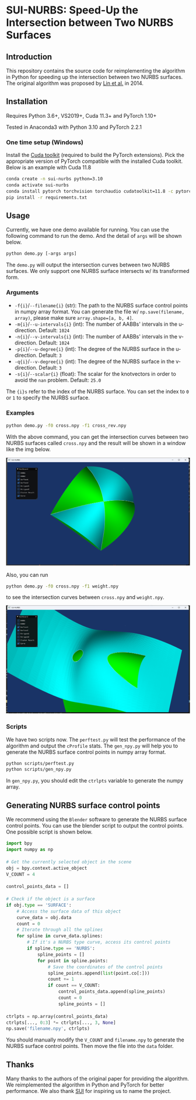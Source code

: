 # SUI-NURBS: Speed-Up the Intersection between Two NURBS Surfaces

## Introduction

This repository contains the source code for reimplementing the algorithm in Python for speeding up the intersection between two NURBS surfaces. The original algorithm was proposed by [Lin et al.](https://ieeexplore.ieee.org/abstract/document/6616551/) in 2014.

## Installation

Requires Python 3.6+, VS2019+, Cuda 11.3+ and PyTorch 1.10+

Tested in Anaconda3 with Python 3.10 and PyTorch 2.2.1

### One time setup (Windows)

Install the [Cuda toolkit](https://developer.nvidia.com/cuda-toolkit) (required to build the PyTorch extensions). Pick the appropriate version of PyTorch compatible with the installed Cuda toolkit. Below is an example with Cuda 11.8

```bash
conda create -n sui-nurbs python=3.10
conda activate sui-nurbs
conda install pytorch torchvision torchaudio cudatoolkit=11.8 -c pytorch -c conda-forge
pip install -r requirements.txt
```

## Usage

Currently, we have one demo available for running. You can use the following command to run the demo. And the detail of `args` will be shown below.

```bash
python demo.py [-args args]
```

The `demo.py` will output the intersection curves between two NURBS surfaces. We only support one NURBS surface intersects w/ its transformed form.

### Arguments

- `-f{i}`/`--filename{i}` (str): The path to the NURBS surface control points in numpy array format. You can generate the file w/ `np.save(filename, array)`, please make sure `array.shape=[a, b, 4]`.
- `-m{i}`/`--u-intervals{i}` (int): The number of AABBs' intervals in the u-direction. Default: `1024`
- `-n{i}`/`--v-intervals{i}` (int): The number of AABBs' intervals in the v-direction. Default: `1024`
- `-p{i}`/`--u-degree{i}` (int): The degree of the NURBS surface in the u-direction. Default: `3`
- `-q{i}`/`--v-degree{i}` (int): The degree of the NURBS surface in the v-direction. Default: `3`
- `-s{i}`/`--scalar{i}` (float): The scalar for the knotvectors in order to avoid the `nan` problem. Default: `25.0`

The `{i}s` refer to the index of the NURBS surface. You can set the index to `0` or `1` to specify the NURBS surface.

### Examples

```bash
python demo.py -f0 cross.npy -f1 cross_rev.npy
```

With the above command, you can get the intersection curves between two NURBS surfaces called `cross.npy` and the result will be shown in a window like the img below.

![](./assets/cross.png)

Also, you can run

```bash
python demo.py -f0 cross.npy -f1 weight.npy
```

to see the intersection curves between `cross.npy` and `weight.npy`.

![](./assets/weight.png)

### Scripts

We have two scripts now. The `perftest.py` will test the performance of the algorithm and output the `cProfile` stats. The `gen_npy.py` will help you to generate the NURBS surface control points in numpy array format.

```bash
python scripts/perftest.py
python scripts/gen_npy.py
```

In `gen_npy.py`, you should edit the `ctrlpts` variable to generate the numpy array.

## Generating NURBS surface control points

We recommend using the `Blender` software to generate the NURBS surface control points. You can use the blender script to output the control points. One possible script is shown below.

```python
import bpy
import numpy as np

# Get the currently selected object in the scene
obj = bpy.context.active_object
V_COUNT = 4

control_points_data = []

# Check if the object is a surface
if obj.type == 'SURFACE':
    # Access the surface data of this object
    curve_data = obj.data
    count = 0
    # Iterate through all the splines
    for spline in curve_data.splines:
        # If it's a NURBS type curve, access its control points
        if spline.type == 'NURBS':
            spline_points = []
            for point in spline.points:
                # Save the coordinates of the control points
                spline_points.append(list(point.co[:]))
                count += 1
                if count == V_COUNT:
                    control_points_data.append(spline_points)
                    count = 0
                    spline_points = []
        
ctrlpts = np.array(control_points_data)
ctrlpts[..., 0:3] *= ctrlpts[..., 3, None]
np.save('filename.npy', ctrlpts)
```

You should manually modify the `V_COUNT` and `filename.npy` to generate the NURBS surface control points. Then move the file into the `data` folder.

## Thanks

Many thanks to the authors of the original paper for providing the algorithm. We reimplemented the algorithm in Python and PyTorch for better performance. We also thank [SUI](https://space.bilibili.com/1954091502) for inspiring us to name the project. 
